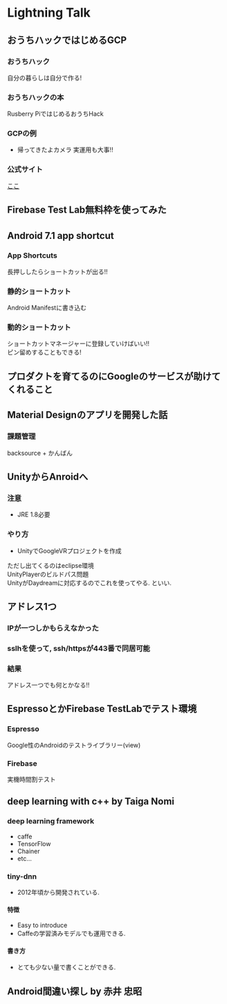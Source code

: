 # Lightning Talk
## おうちハックではじめるGCP
### おうちハック
自分の暮らしは自分で作る!
### おうちハックの本
Rusberry PiではじめるおうちHack
### GCPの例
* 帰ってきたよカメラ
実運用も大事!!</br>
### 公式サイト
[ここ]("http://ouchi-book.kokage.cc/")
## Firebase Test Lab無料枠を使ってみた
## Android 7.1 app shortcut　　
### App Shortcuts
長押ししたらショートカットが出る!!
### 静的ショートカット
Android Manifestに書き込む
### 動的ショートカット
ショートカットマネージャーに登録していけばいい!!</br>
ピン留めすることもできる!
## プロダクトを育てるのにGoogleのサービスが助けてくれること
## Material Designのアプリを開発した話
### 課題管理
backsource + かんばん
## UnityからAnroidへ
### 注意
* JRE 1.8必要
### やり方
* UnityでGoogleVRプロジェクトを作成　

ただし出てくるのはeclipse環境
</br>
UnityPlayerのビルドパス問題
</br>
UnityがDaydreamに対応するのでこれを使ってやる. といい. </br>
## アドレス1つ
### IPが一つしかもらえなかった
### sslhを使って, ssh/httpsが443番で同居可能
### 結果
アドレス一つでも何とかなる!!
## EspressoとかFirebase TestLabでテスト環境
### Espresso
Google性のAndroidのテストライブラリー(view)
### Firebase
実機時間割テスト　
## deep learning with c++ by Taiga Nomi
### deep learning framework
* caffe
* TensorFlow
* Chainer
* etc...
### tiny-dnn
* 2012年頃から開発されている.
#### 特徴
* Easy to introduce
* Caffeの学習済みモデルでも運用できる.
#### 書き方
* とても少ない量で書くことができる.
## Android間違い探し by 赤井 忠昭

